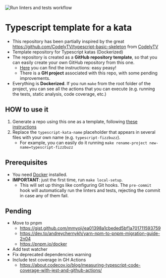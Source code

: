 ![Run linters and tests workflow](https://github.com/islomar/typescript-kata-template/actions/workflows/run-linters-and-tests.yml/badge.svg)

# Typescript template for a kata

- This repository has been partially inspired by the great https://github.com/CodelyTV/typescript-basic-skeleton from [CodelyTV](https://github.com/CodelyTV) 
- Template repository for Typescript katas (Dockerized)
- The repository is created as a **GitHub repository template**, so that you can easily create your own GitHub repository from this one.
    - [Here](https://docs.github.com/en/repositories/creating-and-managing-repositories/creating-a-repository-from-a-template#creating-a-repository-from-a-template) you can find the instructions: easy peasy!
    - There is a **GH project** associated with this repo, with some pending improvements.
- Everything is **Dockerized**. If you run `make` from the root folder of the project, you can see all the actions that you can execute (e.g. running the tests, static analysis, code coverage, etc.)


## HOW to use it
1. Generate a repo using this one as a template, following [these instructions](https://docs.github.com/en/repositories/creating-and-managing-repositories/creating-a-repository-from-a-template#creating-a-repository-from-a-template)
2. Replace the `typescript-kata-name` placeholder that appears in several files with your own name (e.g. `typescript-fizzbuzz`).
    - For example, you can easily do it running `make rename-project new-name=typescript-fizzbuzz`

## Prerequisites
- You need [Docker](https://docs.docker.com/get-docker/) installed.
- **IMPORTANT**: just the first time, run `make local-setup`.
    - This will set up things like configuring Git hooks. The `pre-commit` hook will automatically run the linters and tests, rejecting the commit in case any of them fail.


## Pending
- Move to pnpm
  - https://gist.github.com/mmyoji/ea01398a1cbeded5bf1a701711593759
  - https://dev.to/andreychernykh/yarn-npm-to-pnpm-migration-guide-2n04
  - https://pnpm.io/docker
- Add test watcher
- Fix deprecated dependencies warning
- Include test coverage in GH Actions
  - https://about.codecov.io/blog/measuring-typescript-code-coverage-with-jest-and-github-actions/